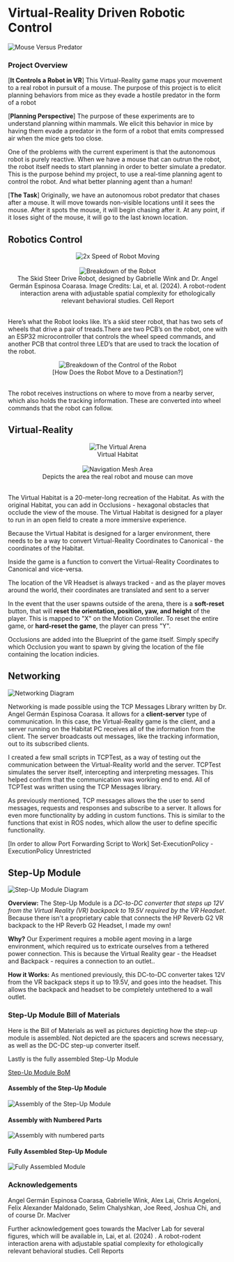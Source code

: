 # Virtual-Reality Driven Robotic Control
![Mouse Versus Predator](images/mvp.png)


### Project Overview
[**It Controls a Robot in VR**]
This Virtual-Reality game maps your movement to a real robot in pursuit of a mouse. The purpose of this project is to elicit planning behaviors from mice as they evade a hostile predator in the form of a robot

[**Planning Perspective**]
The purpose of these experiments are to understand planning within mammals. We elicit this behavior in mice by having them evade a predator in the form of a robot that emits compressed air when the mice gets too close.
 
One of the problems with the current experiment is that the autonomous robot is purely reactive. When we have a mouse that can outrun the robot, the robot itself needs to start planning in order to better simulate a predator. This is the purpose behind my project, to use a real-time planning agent to control the robot. And what better planning agent than a human!


[**The Task**]
Originally, we have an autonomous robot predator that chases after a mouse. It will move towards non-visible locations until it sees the mouse. After it spots the mouse, it will begin chasing after it. At any point, if it loses sight of the mouse, it will go to the last known location.
<!-- ![Task Diagram](images/task_logic_sq.png) -->


## Robotics Control
<div style="text-align: center;" markdown="1">
   <img src="images/robot_ctrl_2x.gif" alt="2x Speed of Robot Moving"/>
</div>
&nbsp

<div style="text-align: center;" markdown="1">
   <img src="images/robot_sq.png" alt="Breakdown of the Robot"/>
   <figcaption> The Skid Steer Drive Robot, designed by Gabrielle Wink and Dr. Angel Germán Espinosa Coarasa. Image Credits: Lai, et al. (2024). A robot-rodent interaction arena with adjustable spatial complexity for ethologically relevant behavioral studies. Cell Report
</div>
&nbsp

Here’s what the Robot looks like. It’s a skid steer robot, that has two sets of wheels that drive a pair of treads.There are two PCB’s on the robot, one with an ESP32 microcontroller that controls the wheel speed commands, and another PCB   that control three LED’s that are used to track the location of the robot.

<div style="text-align: center;" markdown="1">
   <img src="images/robot_ctrl_diagram.png" alt="Breakdown of the Control of the Robot"/>
   <figcaption> [How Does the Robot Move to a Destination?]
</div>  
&nbsp

The robot receives instructions on where to move from a nearby server, which also holds the tracking information. These are converted into wheel commands that the robot can follow.

## Virtual-Reality
<div style="text-align: center;" markdown="1">
   <img src="images/virtual_arena.png" alt="The Virtual Arena"/>
   <figcaption> Virtual Habitat
</div>
&nbsp
<div style="text-align: center;" markdown="1">
   <img src="images/nav_mesh.png" alt="Navigation Mesh Area"/>
   <figcaption> Depicts the area the real robot and mouse can move
</div>
&nbsp

The Virtual Habitat is a 20-meter-long recreation of the Habitat. As with the original Habitat, you can add in Occlusions - hexagonal obstacles that occlude the view of the mouse. The Virtual Habitat is designed for a player to run in an open field to create a more immersive experience.

Because the Virtual Habitat is designed for a larger environment, there needs to be a way to convert Virtual-Reality Coordinates to Canonical - the coordinates of the Habitat.

Inside the game is a function to convert the Virtual-Reality Coordinates to Canonical and vice-versa. 

The location of the VR Headset is always tracked - and as the player moves around the world, their coordinates are translated and sent to a server 

In the event that the user spawns outside of the arena, there is a **soft-reset** button, that will **reset the orientation, position, yaw, and height** of the player. This is mapped to "X" on the Motion Controller. To reset the entire game, or **hard-reset the game**, the player can press "Y". 

Occlusions are added into the Blueprint of the game itself. Simply specify which Occlusion you want to spawn by giving the location of the file containing the location indicies. 


## Networking
![Networking Diagram](images/networking_diagram.jpg)

Networking is made possible using the TCP Messages Library written by Dr. Angel Germán Espinosa Coarasa. It allows for a **client-server** type of communication. In this case, the Virtual-Reality game is the client, and a server running on the Habitat PC receives all of the information from the client. The server broadcasts out messages, like the tracking information, out to its subscribed clients.

I created a few small scripts in TCPTest, as a way of testing out the communication between the Virtual-Reality world and the server. TCPTest simulates the server itself, intercepting and interpreting messages. This helped confirm that the communication was working end to end. All of TCPTest was written using the TCP Messages library.

As previously mentioned, TCP messages allows the the user to send messages, requests and responses and subscribe to a server. It allows for even more functionality by adding in custom functions. This is similar to the functions that exist in ROS nodes, which allow the user to define specific functionality.
 
[In order to allow Port Forwarding Script to Work]
Set-ExecutionPolicy -ExecutionPolicy Unrestricted

## Step-Up Module
![Step-Up Module Diagram](images/step_up_diagram.png)

**Overview:** The Step-Up Module is a *DC-to-DC converter that steps up 12V from the Virtual Reality (VR) backpack to 19.5V required by the VR Headset*. 
Because there isn't a proprietary cable that connects the HP Reverb G2 VR backpack to the HP Reverb G2 Headset, I made my own!

**Why?** Our Experiment requires a mobile agent moving in a large environment, which required us to extricate ourselves from a tethered power connection. This is because the Virtual Reality gear - the Headset and Backpack - requires a connection to an outlet..

**How it Works:** As mentioned previously, this DC-to-DC converter takes 12V from the VR backpack steps it up to 19.5V, and goes into the headset. This allows the backpack and headset to be completely untethered to a wall outlet.   

### Step-Up Module Bill of Materials
Here is the Bill of Materials as well as pictures depicting how the step-up module is assembled. Not depicted are the spacers and screws necessary, as well as the DC-DC step-up converter itself. 

Lastly is the fully assembled Step-Up Module

[Step-Up Module BoM](https://docs.google.com/spreadsheets/d/1b9FdkY2aQWLmUtxk2oAGR2HAnpVTHtHQpYreBFGOhEA/edit?usp=sharing)

#### Assembly of the Step-Up Module
![Assembly of the Step-Up Module](images/assembly_1.jpg)

#### Assembly with Numbered Parts
![Assembly with numbered parts](images/assembly_2.jpg)

#### Fully Assembled Step-Up Module
![Fully Assembled Module](images/full_assembly.jpg)

### Acknowledgements
Angel Germán Espinosa Coarasa, Gabrielle Wink, Alex Lai, Chris Angeloni, Felix Alexander Maldonado, Selim Chalyshkan, Joe Reed,  Joshua Chi, and of course Dr. MacIver

Further acknowledgement goes towards the MacIver Lab for several figures, which will be available in, Lai, et al. (2024) . A robot-rodent interaction arena with adjustable spatial complexity for ethologically relevant behavioral studies. Cell Reports